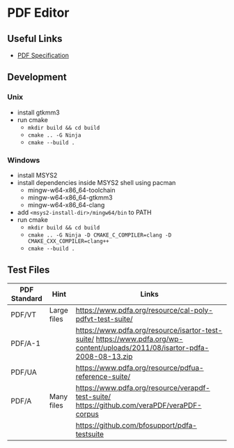 # PDF Editor

## Useful Links

- [PDF Specification](https://www.adobe.com/content/dam/acom/en/devnet/pdf/pdf_reference_archive/pdf_reference_1-7.pdf)

## Development

### Unix

- install gtkmm3
- run cmake
  - `mkdir build && cd build`
  - `cmake .. -G Ninja`
  - `cmake --build .`

### Windows

- install MSYS2
- install dependencies inside MSYS2 shell using pacman
  - mingw-w64-x86_64-toolchain
  - mingw-w64-x86_64-gtkmm3
  - mingw-w64-x86_64-clang
- add `<msys2-install-dir>/mingw64/bin` to PATH
- run cmake
  - `mkdir build && cd build`
  - `cmake .. -G Ninja -D CMAKE_C_COMPILER=clang -D CMAKE_CXX_COMPILER=clang++`
  - `cmake --build .`

## Test Files

| PDF Standard | Hint        | Links                                                                                                                              |
| ------------ | ----------- | ---------------------------------------------------------------------------------------------------------------------------------- |
| PDF/VT       | Large files | https://www.pdfa.org/resource/cal-poly-pdfvt-test-suite/                                                                           |
| PDF/A-1      |             | https://www.pdfa.org/resource/isartor-test-suite/ https://www.pdfa.org/wp-content/uploads/2011/08/isartor-pdfa-2008-08-13.zip      |
| PDF/UA       |             | https://www.pdfa.org/resource/pdfua-reference-suite/                                                                               |
| PDF/A        | Many files  | https://www.pdfa.org/resource/verapdf-test-suite/ https://github.com/veraPDF/veraPDF-corpus                                        |
|              |             | https://github.com/bfosupport/pdfa-testsuite                                                                                       |
